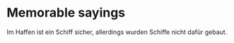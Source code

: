 # Memorable sayings

Im Haffen ist ein Schiff sicher, allerdings wurden Schiffe nicht dafür gebaut.
